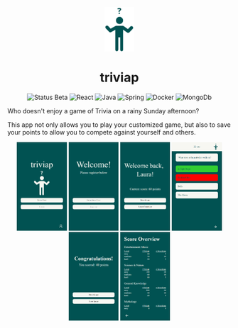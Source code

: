 <p align=center>
  <img alt="Logo" src="screenshots/greenMan.png" height="100"/>
</p>


<h1 align=center>
triviap
</h1>

<p align=center>
  <img alt="Status Beta" src="https://img.shields.io/badge/Status-Beta-green.svg?style=flat"/>
<img alt="React" src="https://img.shields.io/badge/-React-blue?logo=react&style=flat"/>  
<img alt="Java" src="https://img.shields.io/badge/-Java-brown?logo=java&style=flat"/> 
<img alt="Spring" src="https://img.shields.io/badge/-Spring-lightgrey?logo=spring&style=flat"/>  
<img alt="Docker" src="https://img.shields.io/badge/-Docker-grey?logo=docker&style=flat"/>  
<img alt="MongoDb" src="https://img.shields.io/badge/-MongoDb-green?logo=mongodb&style=flat"/>
</p>

Who doesn't enjoy a game of Trivia on a rainy Sunday afternoon?

This app not only allows you to play your customized game, but also to save your points to allow you to compete against yourself and others.

<p> </p>

<p align=center>
  <img alt="Login" src="screenshots/Screenshot_Login.PNG" height="200"/>
  <img alt="Registration" src="screenshots/Screenshot_Registration.png" height="200"/>
  <img alt="Welcome" src="screenshots/Screenshot_Welcome.png" height="200"/>
  <img alt="Game" src="screenshots/Screenshot_Game.png" height="200"/>
  <img alt="Congratulations" src="screenshots/Screenshot_Congratulations.png" height="200"/>
  <img alt="ScoreOverview" src="screenshots/Screenshot_ScoreOverview.png" height="200"/>
</p>
